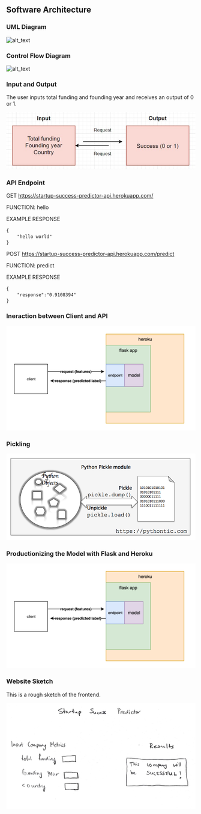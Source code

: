 ## **Software Architecture**

### **UML Diagram**

![alt_text](images/image1.png "image_tooltip")

### **Control Flow Diagram**

![alt_text](images/image1.png "image_tooltip")

### Input and Output

The user inputs total funding and founding year and receives an output of 0 or 1. 

![Input and Output](https://github.com/shiyanboxer/Startup-Success-Predictor-v2/blob/master/Images/InOut.jpg)

### API Endpoint
GET https://startup-success-predictor-api.herokuapp.com/

FUNCTION: hello

EXAMPLE RESPONSE

```
{
    "hello world"
}
```

POST https://startup-success-predictor-api.herokuapp.com/predict

FUNCTION: predict

EXAMPLE RESPONSE

```
{
    "response":"0.9108394" 
}
```

### Ineraction between Client and API

![Ineraction between Client and API](https://github.com/shiyanboxer/Startup-Success-Predictor-v2/blob/master/Images/Software%20Architecture.png)

### Pickling

![Picking](https://github.com/shiyanboxer/Startup-Success-Predictor-v2/blob/master/Images/python_pickle.png)

### Productionizing the Model with Flask and Heroku

![Productionizing the Model with Flask and Heroku](https://github.com/shiyanboxer/Startup-Success-Predictor-v2/blob/master/Images/Software%20Architecture.png)

### Website Sketch

This is a rough sketch of the frontend. 

![Website Sketch](https://github.com/shiyanboxer/Startup-Success-Predictor-v2/blob/master/Images/WebsiteSketch.jpg)
